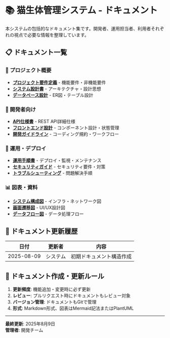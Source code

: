 # 📚 猫生体管理システム - ドキュメント

本システムの包括的なドキュメント集です。開発者、運用担当者、利用者それぞれの視点で必要な情報を整理しています。

## 📋 ドキュメント一覧

### 🎯 プロジェクト概要
- **[プロジェクト要件定義](./requirements.md)** - 機能要件・非機能要件
- **[システム設計書](./system-design.md)** - アーキテクチャ・設計思想
- **[データベース設計](./database-design.md)** - ER図・テーブル設計

### 🔧 開発者向け
- **[API仕様書](./api-specification.md)** - REST API詳細仕様
- **[フロントエンド設計](./frontend-architecture.md)** - コンポーネント設計・状態管理
- **[開発ガイドライン](./development-guidelines.md)** - コーディング規約・ワークフロー

### 🚀 運用・デプロイ
- **[運用手順書](./operations.md)** - デプロイ・監視・メンテナンス
- **[セキュリティガイド](./security.md)** - セキュリティ要件・対策
- **[トラブルシューティング](./troubleshooting.md)** - 問題解決手順

### 📊 図表・資料
- **[システム構成図](./diagrams/)** - インフラ・ネットワーク図
- **[画面遷移図](./wireframes/)** - UI/UX設計図
- **[データフロー図](./diagrams/data-flow.md)** - データ処理フロー

## 🔄 ドキュメント更新履歴

| 日付 | 更新者 | 内容 |
|------|--------|------|
| 2025-08-09 | システム | 初期ドキュメント構造作成 |

## 📝 ドキュメント作成・更新ルール

1. **更新頻度**: 機能追加・変更時に必ず更新
2. **レビュー**: プルリクエスト時にドキュメントもレビュー対象
3. **バージョン管理**: ドキュメントもGitで管理
4. **形式**: Markdown形式、図表はMermaid記法またはPlantUML

---

**最終更新**: 2025年8月9日  
**管理者**: 開発チーム
